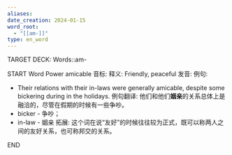 ```yaml
---
aliases: 
date_creation: 2024-01-15
word_root:
  - "[[am-]]"
type: en_word
---
```

TARGET DECK: Words::am-

START
Word Power
amicable
音标: 
释义:
Friendly, peaceful
发音:
例句:
- Their relations with their in-laws were generally amicable, despite some bickering during in the holidays.
例句翻译:
他们和他们**姻亲**的关系总体上是融洽的，尽管在假期的时候有一些争吵。
- bicker - 争吵；
- in-law - 姻亲
拓展:
这个词在说“友好”的时候往往较为正式，既可以称两人之间的友好关系，也可称邦交的关系。
<!--ID: 1705304341323-->
END